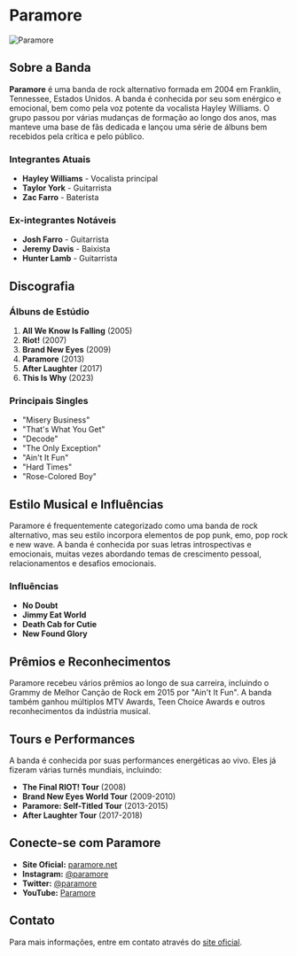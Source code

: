 # Paramore

![Paramore](https://i0.wp.com/www.paramore.com.br/wp-content/uploads/2023/02/paramore.webp?fit=1800%2C1200&ssl=1)

## Sobre a Banda

**Paramore** é uma banda de rock alternativo formada em 2004 em Franklin, Tennessee, Estados Unidos. A banda é conhecida por seu som enérgico e emocional, bem como pela voz potente da vocalista Hayley Williams. O grupo passou por várias mudanças de formação ao longo dos anos, mas manteve uma base de fãs dedicada e lançou uma série de álbuns bem recebidos pela crítica e pelo público.

### Integrantes Atuais
- **Hayley Williams** - Vocalista principal
- **Taylor York** - Guitarrista
- **Zac Farro** - Baterista

### Ex-integrantes Notáveis
- **Josh Farro** - Guitarrista
- **Jeremy Davis** - Baixista
- **Hunter Lamb** - Guitarrista

## Discografia

### Álbuns de Estúdio
1. **All We Know Is Falling** (2005)
2. **Riot!** (2007)
3. **Brand New Eyes** (2009)
4. **Paramore** (2013)
5. **After Laughter** (2017)
6. **This Is Why** (2023)

### Principais Singles
- "Misery Business"
- "That's What You Get"
- "Decode"
- "The Only Exception"
- "Ain't It Fun"
- "Hard Times"
- "Rose-Colored Boy"

## Estilo Musical e Influências

Paramore é frequentemente categorizado como uma banda de rock alternativo, mas seu estilo incorpora elementos de pop punk, emo, pop rock e new wave. A banda é conhecida por suas letras introspectivas e emocionais, muitas vezes abordando temas de crescimento pessoal, relacionamentos e desafios emocionais.

### Influências
- **No Doubt**
- **Jimmy Eat World**
- **Death Cab for Cutie**
- **New Found Glory**

## Prêmios e Reconhecimentos

Paramore recebeu vários prêmios ao longo de sua carreira, incluindo o Grammy de Melhor Canção de Rock em 2015 por "Ain't It Fun". A banda também ganhou múltiplos MTV Awards, Teen Choice Awards e outros reconhecimentos da indústria musical.

## Tours e Performances

A banda é conhecida por suas performances energéticas ao vivo. Eles já fizeram várias turnês mundiais, incluindo:
- **The Final RIOT! Tour** (2008)
- **Brand New Eyes World Tour** (2009-2010)
- **Paramore: Self-Titled Tour** (2013-2015)
- **After Laughter Tour** (2017-2018)

## Conecte-se com Paramore

- **Site Oficial:** [paramore.net](http://www.paramore.net)
- **Instagram:** [@paramore](https://www.instagram.com/paramore)
- **Twitter:** [@paramore](https://twitter.com/paramore)
- **YouTube:** [Paramore](https://www.youtube.com/paramore)

## Contato

Para mais informações, entre em contato através do [site oficial](http://www.paramore.net/contact).
